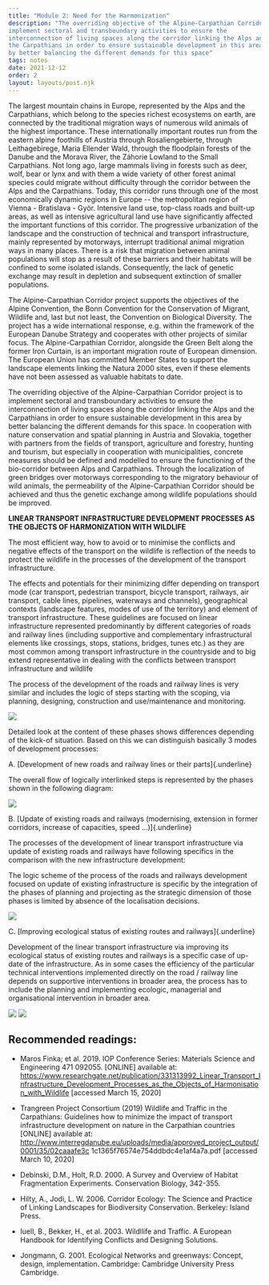 ```yaml
---
title: "Module 2: Need for the Harmonization"
description: "The overriding objective of the Alpine-Carpathian Corridor project is to
implement sectoral and transboundary activities to ensure the
interconnection of living spaces along the corridor linking the Alps and
the Carpathians in order to ensure sustainable development in this area
by better balancing the different demands for this space"
tags: notes
date: 2021-12-12
order: 2
layout: layouts/post.njk
---
```


The largest mountain chains in Europe, represented by the Alps and the
Carpathians, which belong to the species richest ecosystems on earth,
are connected by the traditional migration ways of numerous wild animals
of the highest importance. These internationally important routes run
from the eastern alpine foothills of Austria through Rosaliengebierte,
through Leithagebirege, Maria Ellender Wald, through the floodplain
forests of the Danube and the Morava River, the Záhorie Lowland to the
Small Carpathians. Not long ago, large mammals living in forests such as
deer, wolf, bear or lynx and with them a wide variety of other forest
animal species could migrate without difficulty through the corridor
between the Alps and the Carpathians. Today, this corridor runs through
one of the most economically dynamic regions in Europe -- the
metropolitan region of Vienna - Bratislava - Györ. Intensive land use,
top-class roads and built-up areas, as well as intensive agricultural
land use have significantly affected the important functions of this
corridor. The progressive urbanization of the landscape and the
construction of technical and transport infrastructure, mainly
represented by motorways, interrupt traditional animal migration ways in
many places. There is a risk that migration between animal populations
will stop as a result of these barriers and their habitats will be
confined to some isolated islands. Consequently, the lack of genetic
exchange may result in depletion and subsequent extinction of smaller
populations.

The Alpine-Carpathian Corridor project supports the objectives of the
Alpine Convention, the Bonn Convention for the Conservation of Migrant,
Wildlife and, last but not least, the Convention on Biological
Diversity. The project has a wide international response, e.g. within
the framework of the European Danube Strategy and cooperates with other
projects of similar focus. The Alpine-Carpathian Corridor, alongside the
Green Belt along the former Iron Curtain, is an important migration
route of European dimension. The European Union has committed Member
States to support the landscape elements linking the Natura 2000 sites,
even if these elements have not been assessed as valuable habitats to
date.

The overriding objective of the Alpine-Carpathian Corridor project is to
implement sectoral and transboundary activities to ensure the
interconnection of living spaces along the corridor linking the Alps and
the Carpathians in order to ensure sustainable development in this area
by better balancing the different demands for this space. In cooperation
with nature conservation and spatial planning in Austria and Slovakia,
together with partners from the fields of transport, agriculture and
forestry, hunting and tourism, but especially in cooperation with
municipalities, concrete measures should be defined and modelled to
ensure the functioning of the bio-corridor between Alps and Carpathians.
Through the localization of green bridges over motorways corresponding
to the migratory behaviour of wild animals, the permeability of the
Alpine-Carpathian Corridor should be achieved and thus the genetic
exchange among wildlife populations should be improved.

**LINEAR TRANSPORT INFRASTRUCTURE DEVELOPMENT PROCESSES AS THE OBJECTS
OF HARMONIZATION WITH WILDLIFE**

The most efficient way, how to avoid or to minimise the conflicts and
negative effects of the transport on the wildlife is reflection of the
needs to protect the wildlife in the processes of the development of the
transport infrastructure.

The effects and potentials for their minimizing differ depending on
transport mode (car transport, pedestrian transport, bicycle transport,
railways, air transport, cable lines, pipelines, waterways and
channels), geographical contexts (landscape features, modes of use of
the territory) and element of transport infrastructure. These guidelines
are focused on linear infrastructure represented predominantly by
different categories of roads and railway lines (including supportive
and complementary infrastructural elements like crossings, stops,
stations, bridges, tunes etc.) as they are most common among transport
infrastructure in the countryside and to big extend representative in
dealing with the conflicts between transport infrastructure and wildlife

The process of the development of the roads and railway lines is very
similar and includes the logic of steps starting with the scoping, via
planning, designing, construction and use/maintenance and monitoring.

![](/notes/media/2_image1.emf)

Detailed look at the content of these phases shows differences depending
of the kick-of situation. Based on this we can distinguish basically 3
modes of development processes:

A.  [Development of new roads and railway lines or their
    parts]{.underline}

The overall flow of logically interlinked steps is represented by the
phases shown in the following diagram:

![](/notes/media/2_image2.emf)

B.  [Update of existing roads and railways (modernising, extension in
    former corridors, increase of capacities, speed ...)]{.underline}

The processes of the development of linear transport infrastructure via
update of existing roads and railways have following specifics in the
comparison with the new infrastructure development:

The logic scheme of the process of the roads and railways development
focused on update of existing infrastructure is specific by the
integration of the phases of planning and projecting as the strategic
dimension of those phases is limited by absence of the localisation
decisions.

![](/notes/media/2_image3.emf)

C.  [Improving ecological status of existing routes and
    railways]{.underline}

Development of the linear transport infrastructure via improving its
ecological status of existing routes and railways is a specific case of
up-date of the infrastructure. As in some cases the efficiency of the
particular technical interventions implemented directly on the road /
railway line depends on supportive interventions in broader area, the
process has to include the planning and implementing ecologic,
managerial and organisational intervention in broader area.

![](/notes/media/2_image4.png)
![](/notes/media/2_image5.emf)

## Recommended readings:

-   Maros Finka; et al. 2019. IOP Conference Series: Materials Science
    and Engineering 471 092055. \[ONLINE\] available at:
    https://www.researchgate.net/publication/331313992_Linear_Transport_Infrastructure_Development_Processes_as_the_Objects_of_Harmonisation_with_Wildlife
    \[accessed March 15, 2020\]

-   Trangreen Project Consortium (2019) Wildlife and Traffic in the
    Carpathians: Guidelines how to minimize the impact of transport
    infrastructure development on nature in the Carpathian countries
    \[ONLINE\] available at:
    http://www.interregdanube.eu/uploads/media/approved_project_output/0001/35/02caaafe3c
    1c1365f76574e754ddbdc4e1af4a7a.pdf \[accessed March 10, 2020\]

-   Debinski, D.M., Holt, R.D. 2000. A Survey and Overview of Habitat
    Fragmentation Experiments. Conservation Biology, 342-355.

-   Hilty, A., Jodi, L. W. 2006. Corridor Ecology: The Science and
    Practice of Linking Landscapes for Biodiversity Conservation.
    Berkeley: Island Press.

-   Iuell, B., Bekker, H., et al. 2003. Wildllife and Traffic. A
    European Handbook for Identifying Conflicts and Designing Solutions.

-   Jongmann, G. 2001. Ecological Networks and greenways: Concept,
    design, implementation. Cambridge: Cambridge University Press
    Cambridge.
